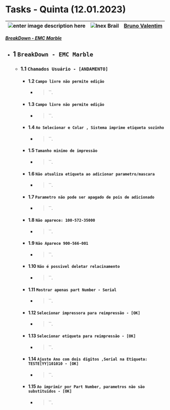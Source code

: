 # Tasks - Quinta (12.01.2023)

| ![enter image description here](https://www.foxconn.com.br/img/logo.png) | ![Inex Brail](https://www.inexbr.com.br/wp-content/uploads/2022/07/logo-inex-azul.png) | [Bruno Valentim](mailto:Bruno.Valentim@inex.com.br) |
| :----------------------------------------------------------------------- | :------------------------------------------------------------------------------------: | :-------------------------------------------------- |


[_**BreakDown - EMC Marble**_](https://docs.google.com/spreadsheets/d/1k8R1S9pdTgxddX1d5T2s1LlQNlYOWsfNT42BtAJYs2I/edit?usp=sharing)  
- ## 1 **`BreakDown - EMC Marble`**
  - ### 1.1 **`Chamados Usuário - [ANDAMENTO]`**
    - #### 1.2 **`Campo livre não permite edição`**
        - > ``.
    - #### 1.3 **`Campo livre não permite edição`**
        - > ``.
    - #### 1.4 **`Ao Selecionar e Colar , Sistema imprime etiqueta sozinho`**
        - > ``.
    - #### 1.5 **`Tamanho minimo de impressão`**
        - > ``.
    - #### 1.6 **`Não atualiza etiqueta ao adicionar parametro/mascara`**
        - > ``.
    - #### 1.7 **`Parametro não pode ser apagado de pois de adicionado`**
        - > ``.
    - #### 1.8 **`Não aparece: 100-572-35000`**
        - > ``.
    - #### 1.9 **`Não Aparece 900-566-001`**
        - > ``.
    - #### 1.10 **`Não é possivel deletar relacinamento `**
        - > ``.
    - #### 1.11 **`Mostrar apenas part Number - Serial`**
        - > ``.
    - #### 1.12 **`Selecionar impressora para reimpressão - [OK]`**
        - > ``.
    - #### 1.13 **`Selecionar etiqueta para reimpressão - [OK]`**
      - > ``.
    - #### 1.14 **`Ajuste Ano com dois digitos ,Serial na Etiqueta: TESTE[YY]101010 - [OK]`**
      - > ``.
    - #### 1.15 **`Ao imprimir por Part Number, parametros não são substituidos - [OK]`**
      - > ``.